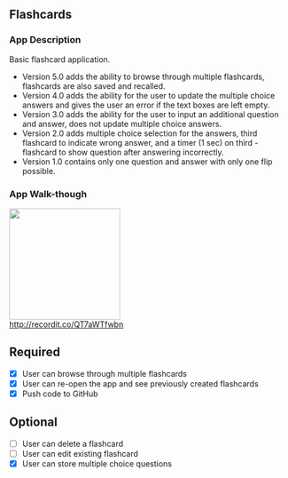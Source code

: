 ## Flashcards

### App Description
Basic flashcard application.
- Version 5.0 adds the ability to browse through multiple flashcards, flashcards are also saved and recalled.
- Version 4.0 adds the ability for the user to update the multiple choice answers and gives the user an error if the text boxes are left empty.
- Version 3.0 adds the ability for the user to input an additional question and answer, does not update multiple choice answers.
- Version 2.0 adds multiple choice selection for the answers, third flashcard to indicate wrong answer, and a timer (1 sec) on third - flashcard to show question after answering incorrectly.
- Version 1.0 contains only one question and answer with only one flip possible.

### App Walk-though

<img src="http://recordit.co/QT7aWTfwbn.gif" width=200><br>http://recordit.co/QT7aWTfwbn<br>

## Required
- [x] User can browse through multiple flashcards
- [x] User can re-open the app and see previously created flashcards
- [x] Push code to GitHub
## Optional
- [ ] User can delete a flashcard
- [ ] User can edit existing flashcard
- [x] User can store multiple choice questions
